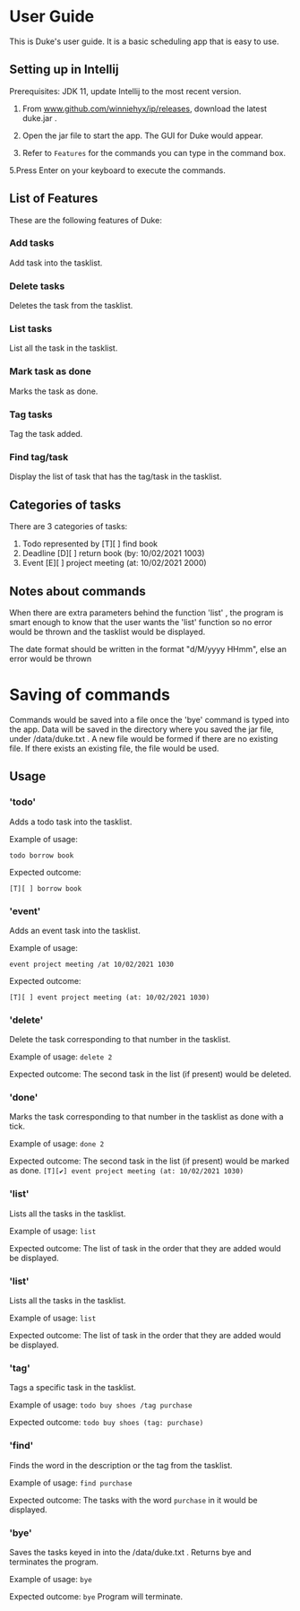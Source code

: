 # User Guide
This is Duke's user guide. It is a basic scheduling app that is easy to use.

## Setting up in Intellij

Prerequisites: JDK 11, update Intellij to the most recent version.

1. From www.github.com/winniehyx/ip/releases, download the latest duke.jar .

2. Open the jar file to start the app. The GUI for Duke would appear.

4. Refer to `Features` for the commands you can type in the command box. 
   
5.Press Enter on your keyboard to execute the commands.

## List of Features 
These are the following features of Duke:
### Add tasks
Add task into the tasklist.
### Delete tasks
Deletes the task from the tasklist.
### List tasks
List all the task in the tasklist.
### Mark task as done
Marks the task as done.
### Tag tasks
Tag the task added.
### Find tag/task
Display the list of task that has the tag/task in the tasklist.

## Categories of tasks
There are 3 categories of tasks:
1) Todo represented by
   [T][ ] find book
2) Deadline
   [D][ ] return book (by: 10/02/2021 1003)
3) Event
   [E][ ] project meeting (at: 10/02/2021 2000)

## Notes about commands
When there are extra parameters behind the function 'list' , the program is smart enough to know that the user wants the 'list' function so no error would be thrown and the tasklist would be displayed.

The date format should be written in the format "d/M/yyyy HHmm", else an error would be thrown
   
# Saving of commands
Commands would be saved into a file once the 'bye' command is typed into the app. Data will be saved in the directory where you saved the jar file, under /data/duke.txt . A new file would be formed if there are no existing file. If there exists an existing file, the file would be used. 


## Usage

### 'todo'
Adds a todo task into the tasklist.

Example of usage: 

`todo borrow book`

Expected outcome:

`[T][ ] borrow book`

### 'event'
Adds an event task into the tasklist.

Example of usage:

`event project meeting /at 10/02/2021 1030`

Expected outcome:

`[T][ ] event project meeting (at: 10/02/2021 1030)`

### 'delete'
Delete the task corresponding to that number in the tasklist.

Example of usage:
`delete 2`

Expected outcome:
The second task in the list (if present) would be deleted.

### 'done'
Marks the task corresponding to that number in the tasklist as done with a tick.

Example of usage:
`done 2`

Expected outcome:
The second task in the list (if present) would be marked as done.
`[T][✔] event project meeting (at: 10/02/2021 1030)`

### 'list'
Lists all the tasks in the tasklist.

Example of usage:
`list`

Expected outcome:
The list of task in the order that they are added would be displayed.

### 'list'
Lists all the tasks in the tasklist.

Example of usage:
`list`

Expected outcome:
The list of task in the order that they are added would be displayed.

### 'tag'
Tags a specific task in the tasklist.

Example of usage:
`todo buy shoes /tag purchase`

Expected outcome:
`todo buy shoes (tag: purchase)`

### 'find'
Finds the word in the description or the tag from the tasklist.

Example of usage:
`find purchase`

Expected outcome:
The tasks with the word `purchase` in it would be displayed.

### 'bye'
Saves the tasks keyed in into the /data/duke.txt . Returns bye and terminates the program.

Example of usage:
`bye`

Expected outcome:
`bye`
Program will terminate.









